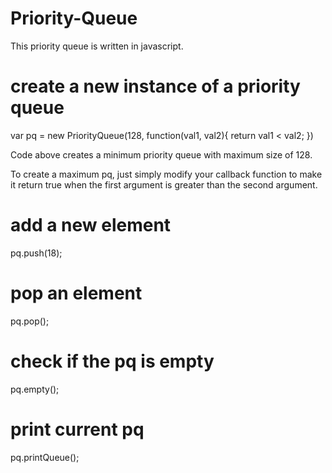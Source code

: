 # Priority-Queue
This priority queue is written in javascript. 

# create a new instance of a priority queue


var pq = new PriorityQueue(128, function(val1, val2){
    return val1 < val2;
})

Code above creates a minimum priority queue with maximum size of 128. 

To create a maximum pq, just simply modify your callback function to make it return true
when the first argument is greater than the second argument. 

# add a new element
pq.push(18);

# pop an element
pq.pop();

# check if the pq is empty
pq.empty();

# print current pq
pq.printQueue();
